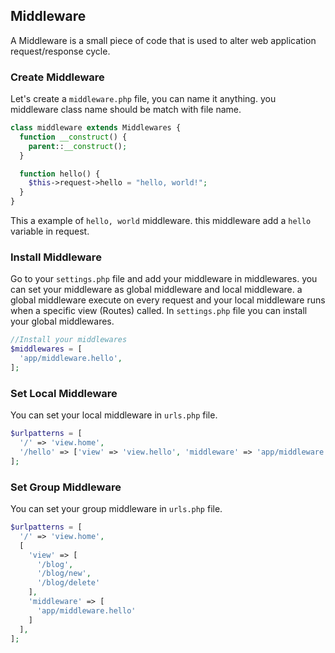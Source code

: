 ## Middleware

  A Middleware is a small piece of code that is used to alter web application request/response cycle.

### Create Middleware

  Let's create a `middleware.php` file, you can name it anything. you middleware class name should be match with file name.

```php
class middleware extends Middlewares {
  function __construct() {
    parent::__construct();
  }

  function hello() {
    $this->request->hello = "hello, world!";
  }
}
```

  This a example of `hello, world` middleware. this middleware add a `hello` variable in request.

### Install Middleware

  Go to your `settings.php` file and add your middleware in middlewares. you can set your middleware as global middleware and local middleware. a global middleware execute on every request and your local middleware runs when a specific view (Routes) called. In `settings.php` file you can install your global middlewares.
  
```php
//Install your middlewares
$middlewares = [
  'app/middleware.hello',
];
```

### Set Local Middleware

  You can set your local middleware in `urls.php` file.

```php
$urlpatterns = [
  '/' => 'view.home',
  '/hello' => ['view' => 'view.hello', 'middleware' => 'app/middleware.hello'],
];
```


### Set Group Middleware

  You can set your group middleware in `urls.php` file.

```php
$urlpatterns = [
  '/' => 'view.home',
  [
    'view' => [
      '/blog',
      '/blog/new',
      '/blog/delete'
    ],
    'middleware' => [
      'app/middleware.hello'
    ]
  ],
];
```
